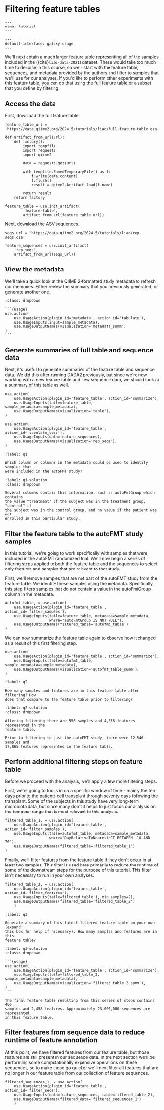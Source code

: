 # Filtering feature tables

```{usage-scope}
---
name: tutorial
---
```

```{usage-selector}
---
default-interface: galaxy-usage
---
```

We'll next obtain a much larger feature table representing all of the samples
included in the ({cite}`liao-data-2021`) dataset. These would take too much
time to denoise in this course, so we'll start with the feature table,
sequences, and metadata provided by the authors and filter to samples that
we'll use for our analyses. If you'd like to perform other experiments with
this feature table, you can do that using the full feature table or a subset
that you define by filtering.

## Access the data

First, download the full feature table.

```{usage}
feature_table_url = 'https://data.qiime2.org/2024.5/tutorials/liao/full-feature-table.qza'

def artifact_from_url(url):
    def factory():
        import tempfile
        import requests
        import qiime2

        data = requests.get(url)

        with tempfile.NamedTemporaryFile() as f:
            f.write(data.content)
            f.flush()
            result = qiime2.Artifact.load(f.name)

        return result
    return factory

feature_table = use.init_artifact(
        'feature-table',
        artifact_from_url(feature_table_url))
```

Next, download the ASV sequences.

```{usage}
seqs_url = 'https://data.qiime2.org/2024.5/tutorials/liao/rep-seqs.qza'

feature_sequences = use.init_artifact(
    'rep-seqs',
    artifact_from_url(seqs_url))
```

## View the metadata

We'll take a quick look at the QIIME 2-formatted study metadata to refresh our
memories. Either review the summary that you previously generated, or generate
another one.

````{admonition} Expand this box for help generating a metadata summary.
:class: dropdown

```{usage}
use.action(
    use.UsageAction(plugin_id='metadata', action_id='tabulate'),
    use.UsageInputs(input=sample_metadata),
    use.UsageOutputNames(visualization='metadata_summ')
)
```
````

## Generate summaries of full table and sequence data

Next, it's useful to generate summaries of the feature table and sequence data.
We did this after running DADA2 previously, but since we're now working with a
new feature table and new sequence data, we should look at a summary of this
table as well.

```{usage}
use.action(
    use.UsageAction(plugin_id='feature_table', action_id='summarize'),
    use.UsageInputs(table=feature_table, sample_metadata=sample_metadata),
    use.UsageOutputNames(visualization='table'),
)

use.action(
    use.UsageAction(plugin_id='feature_table', action_id='tabulate_seqs'),
    use.UsageInputs(data=feature_sequences),
    use.UsageOutputNames(visualization='rep_seqs'),
)
```

```{exercise}
:label: q1

Which column or columns in the metadata could be used to identify samples that
were included in the autoFMT study?
```

```{solution} q1
:label: q1-solution
:class: dropdown

Several columns contain this information, such as autoFmtGroup which contains
the value "treatment" if the subject was in the treatment group, "control" if
the subject was in the control group, and no value if the patient was not
enrolled in this particular study.
```

## Filter the feature table to the autoFMT study samples

In this tutorial, we're going to work specifically with samples that were
included in the autoFMT randomized trial. We'll now begin a series of filtering
steps applied to both the feature table and the sequences to select only
features and samples that are relevant to that study.

First, we'll remove samples that are not part of the autoFMT study from the
feature table. We identify these samples using the metadata. Specifically, this
step filters samples that do not contain a value in the autoFmtGroup column in
the metadata.

```{usage}
autofmt_table, = use.action(
    use.UsageAction(plugin_id='feature_table', action_id='filter_samples'),
    use.UsageInputs(table=feature_table, metadata=sample_metadata,
                    where="autoFmtGroup IS NOT NULL"),
    use.UsageOutputNames(filtered_table='autofmt_table')
)
```

We can now summarize the feature table again to observe how it changed as a
result of this first filtering step.

```{usage}
use.action(
    use.UsageAction(plugin_id='feature_table', action_id='summarize'),
    use.UsageInputs(table=autofmt_table, sample_metadata=sample_metadata),
    use.UsageOutputNames(visualization='autofmt_table_summ'),
)
```

```{exercise}
:label: q2

How many samples and features are in this feature table after filtering? How
does that compare to the feature table prior to filtering?
```

```{solution} q2
:label: q2-solution
:class: dropdown

Aftering filtering there are 556 samples and 4,256 features represented in the
feature table.

Prior to filtering to just the autoFMT study, there were 12,546 samples and
17,865 features represented in the feature table.
```

## Perform additional filtering steps on feature table

Before we proceed with the analysis, we'll apply a few more filtering steps.

First, we're going to focus in on a specific window of time - mainly the
ten days prior to the patients cell transplant through seventy days
following the transplant. Some of the subjects in this study have very
long-term microbiota data, but since many don't it helps to just focus our
analysis on the temporal range that is most relevant to this analysis.

```{usage}
filtered_table_1, = use.action(
    use.UsageAction(plugin_id='feature_table', action_id='filter_samples'),
    use.UsageInputs(table=autofmt_table, metadata=sample_metadata,
                    where="DayRelativeToNearestHCT BETWEEN -10 AND 70"),
    use.UsageOutputNames(filtered_table='filtered_table_1')
)
```

Finally, we'll filter features from the feature table if they don't occur in at
least two samples. This filter is used here primarily to reduce the runtime of
some of the downstream steps for the purpose of this tutorial. This filter
isn't necessary to run in your own analyses.

```{usage}
filtered_table_2, = use.action(
    use.UsageAction(plugin_id='feature_table', action_id='filter_features'),
    use.UsageInputs(table=filtered_table_1, min_samples=2),
    use.UsageOutputNames(filtered_table='filtered_table_2')
    )
```

```{exercise}
:label: q3

Generate a summary of this latest filtered feature table on your own (expand
this box for help if necessary). How many samples and features are in this
feature table?
```

````{solution} q3
:label: q3-solution
:class: dropdown

```{usage}
use.action(
    use.UsageAction(plugin_id='feature_table', action_id='summarize'),
    use.UsageInputs(table=filtered_table_2, sample_metadata=sample_metadata),
    use.UsageOutputNames(visualization='filtered_table_2_summ'),
)
```

The final feature table resulting from this series of steps contains 406
samples and 2,458 features. Approximately 23,000,000 sequences are represented
in this feature table.
````

## Filter features from sequence data to reduce runtime of feature annotation

At this point, we have filtered features from our feature table, but those
features are still present in our sequence data. In the next section we'll be
performing some computationally expensive operations on these sequences, so to
make those go quicker we'll next filter all features that are no longer in our
feature table from our collection of feature sequences.

```{usage}
filtered_sequences_1, = use.action(
    use.UsageAction(plugin_id='feature_table', action_id='filter_seqs'),
    use.UsageInputs(data=feature_sequences, table=filtered_table_2),
    use.UsageOutputNames(filtered_data='filtered_sequences_1')
    )
```
